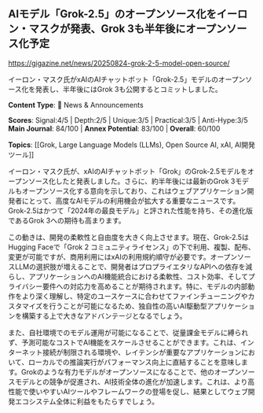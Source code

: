 ## AIモデル「Grok-2.5」のオープンソース化をイーロン・マスクが発表、Grok 3も半年後にオープンソース化予定

https://gigazine.net/news/20250824-grok-2-5-model-open-source/

イーロン・マスク氏がxAIのAIチャットボット「Grok-2.5」モデルのオープンソース化を発表し、半年後にはGrok 3も公開するとコミットしました。

**Content Type**: 📰 News & Announcements

**Scores**: Signal:4/5 | Depth:2/5 | Unique:3/5 | Practical:3/5 | Anti-Hype:3/5
**Main Journal**: 84/100 | **Annex Potential**: 83/100 | **Overall**: 60/100

**Topics**: [[Grok, Large Language Models (LLMs), Open Source AI, xAI, AI開発ツール]]

イーロン・マスク氏が、xAIのAIチャットボット「Grok」のGrok-2.5モデルをオープンソース化したと発表しました。さらに、約半年後には最新のGrok 3モデルもオープンソース化する意向を示しており、これはウェブアプリケーション開発者にとって、高度なAIモデルの利用機会が拡大する重要なニュースです。Grok-2.5はかつて「2024年の最良モデル」と評された性能を持ち、その進化版であるGrok 3への期待も高まります。

この動きは、開発の柔軟性と自由度を大きく向上させます。現在、Grok-2.5はHugging Faceで「Grok 2 コミュニティライセンス」の下で利用、複製、配布、変更が可能ですが、商用利用にはxAIの利用規約順守が必要です。オープンソースLLMの選択肢が増えることで、開発者はプロプライエタリなAPIへの依存を減らし、アプリケーションへのAI機能統合における柔軟性、コスト効率、そしてプライバシー要件への対応力を高めることが期待されます。特に、モデルの内部動作をより深く理解し、特定のユースケースに合わせてファインチューニングやカスタマイズを行うことが可能になるため、独自性の高いAI駆動型アプリケーションを構築する上で大きなアドバンテージとなるでしょう。

また、自社環境でのモデル運用が可能になることで、従量課金モデルに縛られず、予測可能なコストでAI機能をスケールさせることができます。これは、インターネット接続が制限される環境や、レイテンシが重要なアプリケーションにおいて、ローカルでの推論実行がパフォーマンス向上に直結することを意味します。Grokのような有力モデルがオープンソースになることで、他のオープンソースモデルとの競争が促進され、AI技術全体の進化が加速します。これは、より高性能で使いやすいAIツールやフレームワークの登場を促し、結果としてウェブ開発エコシステム全体に利益をもたらすでしょう。